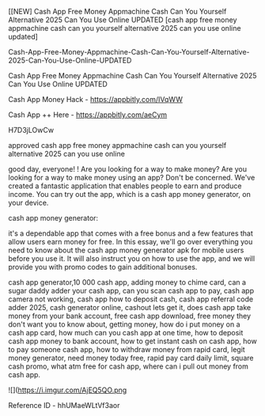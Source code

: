[[NEW] Cash App Free Money Appmachine Cash Can You Yourself Alternative 2025 Can You Use Online UPDATED [cash app free money appmachine cash can you yourself alternative 2025 can you use online updated]

Cash-App-Free-Money-Appmachine-Cash-Can-You-Yourself-Alternative-2025-Can-You-Use-Online-UPDATED

Cash App Free Money Appmachine Cash Can You Yourself Alternative 2025 Can You Use Online UPDATED

Cash App Money Hack -  https://appbitly.com/IVqWW


Cash App ++ Here - https://appbitly.com/aeCym


H7D3jLOwCw

approved cash app free money appmachine cash can you yourself alternative 2025 can you use online

good day, everyone! ! Are you looking for a way to make money? Are you looking for a way to make money using an app? Don't be concerned. We've created a fantastic application that enables people to earn and produce income. You can try out the app, which is a cash app money generator, on your device.

cash app money generator:

it's a dependable app that comes with a free bonus and a few features that allow users earn money for free. In this essay, we'll go over everything you need to know about the cash app money generator apk for mobile users before you use it. It will also instruct you on how to use the app, and we will provide you with promo codes to gain additional bonuses.

cash app generator,10 000 cash app, adding money to chime card, can a sugar daddy adder your cash app, can you scan cash app to pay, cash app camera not working, cash app how to deposit cash, cash app referral code adder 2025, cash generator online, cashout lets get it, does cash app take money from your bank account, free cash app download, free money they don't want you to know about, getting money, how do i put money on a cash app card, how much can you cash app at one time, how to deposit cash app money to bank account, how to get instant cash on cash app, how to pay someone cash app, how to withdraw money from rapid card, legit money generator, need money today free, rapid pay card daily limit, square cash promo, what atm free for cash app, where can i pull out money from cash app.

![](https://i.imgur.com/AjEQ5QO.png

Reference ID - hhUMaeWLtVf3aor